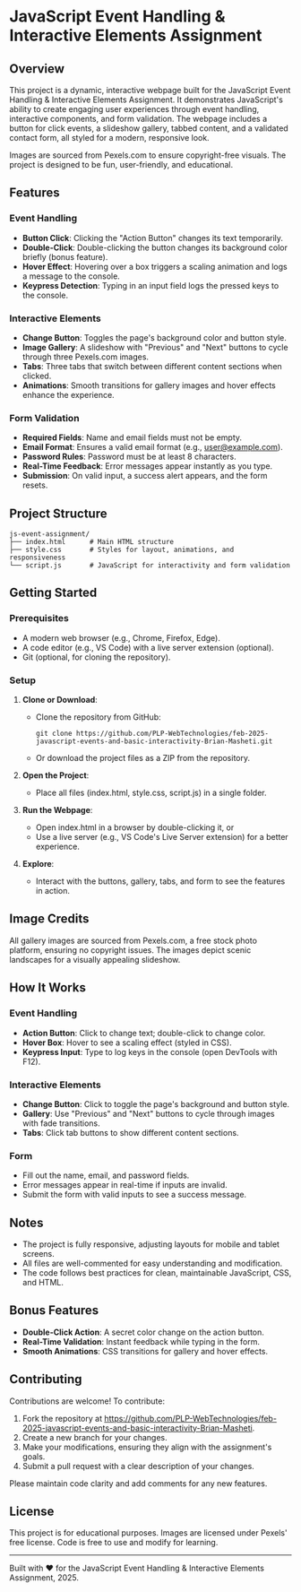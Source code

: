 # JavaScript Event Handling & Interactive Elements Assignment

## Overview

This project is a dynamic, interactive webpage built for the JavaScript Event Handling & Interactive Elements Assignment. It demonstrates JavaScript's ability to create engaging user experiences through event handling, interactive components, and form validation. The webpage includes a button for click events, a slideshow gallery, tabbed content, and a validated contact form, all styled for a modern, responsive look.

Images are sourced from Pexels.com to ensure copyright-free visuals. The project is designed to be fun, user-friendly, and educational.

## Features

### Event Handling

- **Button Click**: Clicking the "Action Button" changes its text temporarily.
- **Double-Click**: Double-clicking the button changes its background color briefly (bonus feature).
- **Hover Effect**: Hovering over a box triggers a scaling animation and logs a message to the console.
- **Keypress Detection**: Typing in an input field logs the pressed keys to the console.

### Interactive Elements

- **Change Button**: Toggles the page's background color and button style.
- **Image Gallery**: A slideshow with "Previous" and "Next" buttons to cycle through three Pexels.com images.
- **Tabs**: Three tabs that switch between different content sections when clicked.
- **Animations**: Smooth transitions for gallery images and hover effects enhance the experience.

### Form Validation

- **Required Fields**: Name and email fields must not be empty.
- **Email Format**: Ensures a valid email format (e.g., user@example.com).
- **Password Rules**: Password must be at least 8 characters.
- **Real-Time Feedback**: Error messages appear instantly as you type.
- **Submission**: On valid input, a success alert appears, and the form resets.

## Project Structure

```
js-event-assignment/
├── index.html      # Main HTML structure
├── style.css       # Styles for layout, animations, and responsiveness
└── script.js       # JavaScript for interactivity and form validation
```

## Getting Started

### Prerequisites

- A modern web browser (e.g., Chrome, Firefox, Edge).
- A code editor (e.g., VS Code) with a live server extension (optional).
- Git (optional, for cloning the repository).

### Setup

1. **Clone or Download**:
   - Clone the repository from GitHub:
     ```
     git clone https://github.com/PLP-WebTechnologies/feb-2025-javascript-events-and-basic-interactivity-Brian-Masheti.git
     ```
   - Or download the project files as a ZIP from the repository.

2. **Open the Project**:
   - Place all files (index.html, style.css, script.js) in a single folder.

3. **Run the Webpage**:
   - Open index.html in a browser by double-clicking it, or
   - Use a live server (e.g., VS Code's Live Server extension) for a better experience.

4. **Explore**:
   - Interact with the buttons, gallery, tabs, and form to see the features in action.

## Image Credits

All gallery images are sourced from Pexels.com, a free stock photo platform, ensuring no copyright issues. The images depict scenic landscapes for a visually appealing slideshow.

## How It Works

### Event Handling

- **Action Button**: Click to change text; double-click to change color.
- **Hover Box**: Hover to see a scaling effect (styled in CSS).
- **Keypress Input**: Type to log keys in the console (open DevTools with F12).

### Interactive Elements

- **Change Button**: Click to toggle the page's background and button style.
- **Gallery**: Use "Previous" and "Next" buttons to cycle through images with fade transitions.
- **Tabs**: Click tab buttons to show different content sections.

### Form

- Fill out the name, email, and password fields.
- Error messages appear in real-time if inputs are invalid.
- Submit the form with valid inputs to see a success message.

## Notes

- The project is fully responsive, adjusting layouts for mobile and tablet screens.
- All files are well-commented for easy understanding and modification.
- The code follows best practices for clean, maintainable JavaScript, CSS, and HTML.

## Bonus Features

- **Double-Click Action**: A secret color change on the action button.
- **Real-Time Validation**: Instant feedback while typing in the form.
- **Smooth Animations**: CSS transitions for gallery and hover effects.

## Contributing

Contributions are welcome! To contribute:

1. Fork the repository at https://github.com/PLP-WebTechnologies/feb-2025-javascript-events-and-basic-interactivity-Brian-Masheti.
2. Create a new branch for your changes.
3. Make your modifications, ensuring they align with the assignment's goals.
4. Submit a pull request with a clear description of your changes.

Please maintain code clarity and add comments for any new features.


## License

This project is for educational purposes. Images are licensed under Pexels' free license. Code is free to use and modify for learning.

---

Built with ❤️ for the JavaScript Event Handling & Interactive Elements Assignment, 2025.